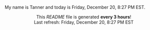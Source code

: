 My name is Tanner and today is Friday, December 20, 8:27 PM EST.

<p align="center">This <i>README</i> file is generated <b>every 3 hours</b>!</br>Last refresh: Friday, December 20, 8:27 PM EST<br /></p>
